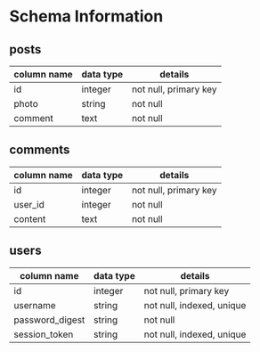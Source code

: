 # Schema Information

## posts
column name | data type | details
------------|-----------|-----------------------
id          | integer   | not null, primary key
photo       | string    | not null
comment     | text      | not null

## comments
column name | data type | details
------------|-----------|-----------------------
id          | integer   | not null, primary key
user_id     | integer   | not null
content     | text      | not null

## users
column name     | data type | details
----------------|-----------|-----------------------
id              | integer   | not null, primary key
username        | string    | not null, indexed, unique
password_digest | string    | not null
session_token   | string    | not null, indexed, unique
